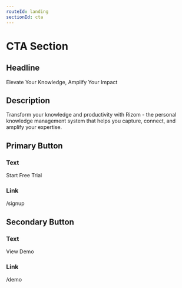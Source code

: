 ```yaml
---
routeId: landing
sectionId: cta
---
```

# CTA Section

## Headline

Elevate Your Knowledge, Amplify Your Impact

## Description

Transform your knowledge and productivity with Rizom - the personal knowledge management system that helps you capture, connect, and amplify your expertise.

## Primary Button

### Text

Start Free Trial

### Link

/signup

## Secondary Button

### Text

View Demo

### Link

/demo
